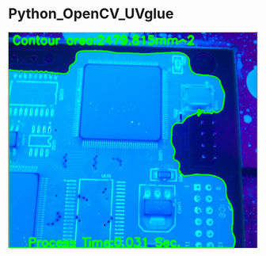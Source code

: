 # Python_OpenCV_UVglue

![alt text](https://github.com/SurawutSukkum/Python_OpenCV_UVglue/blob/main/UV.PNG?raw=true)
